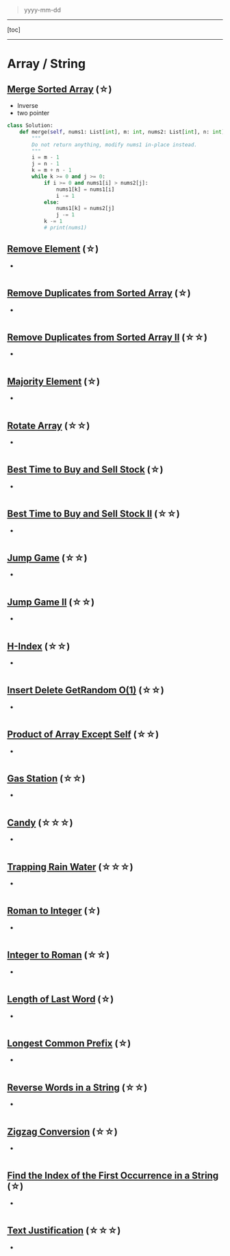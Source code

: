 > yyyy-mm-dd

---

[toc]

---

# Array / String

## [Merge Sorted Array](https://leetcode.com/problems/merge-sorted-array)  (☆) ͏

- Inverse
- two pointer

```python
class Solution:
    def merge(self, nums1: List[int], m: int, nums2: List[int], n: int) -> None:
        """
        Do not return anything, modify nums1 in-place instead.
        """
        i = m - 1
        j = n - 1
        k = m + n - 1
        while k >= 0 and j >= 0:
            if i >= 0 and nums1[i] > nums2[j]:
                nums1[k] = nums1[i]
                i -= 1
            else:
                nums1[k] = nums2[j]
                j -= 1
            k -= 1
            # print(nums1)
```

## [Remove Element](https://leetcode.com/problems/remove-element)  (☆) ͏

- 

```python

```

## [Remove Duplicates from Sorted Array](https://leetcode.com/problems/remove-duplicates-from-sorted-array)  (☆) ͏

- 

```python

```

## [Remove Duplicates from Sorted Array II](https://leetcode.com/problems/remove-duplicates-from-sorted-array-ii)  (☆☆) ͏

- 

```python

```

## [Majority Element](https://leetcode.com/problems/majority-element)  (☆) ͏

- 

```python

```

## [Rotate Array](https://leetcode.com/problems/rotate-array)  (☆☆) ͏

- 

```python

```

## [Best Time to Buy and Sell Stock](https://leetcode.com/problems/best-time-to-buy-and-sell-stock)  (☆) ͏

- 

```python

```

## [Best Time to Buy and Sell Stock II](https://leetcode.com/problems/best-time-to-buy-and-sell-stock-ii)  (☆☆) ͏

- 

```python

```

## [Jump Game](https://leetcode.com/problems/jump-game)  (☆☆) ͏

- 

```python

```

## [Jump Game II](https://leetcode.com/problems/jump-game-ii)  (☆☆) ͏

- 

```python

```

## [H-Index](https://leetcode.com/problems/h-index)  (☆☆) ͏

- 

```python

```

## [Insert Delete GetRandom O(1)](https://leetcode.com/problems/insert-delete-getrandom-o1)  (☆☆) ͏

- 

```python

```

## [Product of Array Except Self](https://leetcode.com/problems/product-of-array-except-self)  (☆☆) ͏

- 

```python

```

## [Gas Station](https://leetcode.com/problems/gas-station)  (☆☆) ͏

- 

```python

```

## [Candy](https://leetcode.com/problems/candy)  (☆☆☆) ͏

- 

```python

```

## [Trapping Rain Water](https://leetcode.com/problems/trapping-rain-water)  (☆☆☆) ͏

- 

```python

```

## [Roman to Integer](https://leetcode.com/problems/roman-to-integer)  (☆) ͏

- 

```python

```

## [Integer to Roman](https://leetcode.com/problems/integer-to-roman)  (☆☆) ͏

- 

```python

```

## [Length of Last Word](https://leetcode.com/problems/length-of-last-word)  (☆) ͏

- 

```python

```

## [Longest Common Prefix](https://leetcode.com/problems/longest-common-prefix)  (☆) ͏

- 

```python

```

## [Reverse Words in a String](https://leetcode.com/problems/reverse-words-in-a-string)  (☆☆) ͏

- 

```python

```

## [Zigzag Conversion](https://leetcode.com/problems/zigzag-conversion)  (☆☆) ͏

- 

```python

```

## [Find the Index of the First Occurrence in a String](https://leetcode.com/problems/find-the-index-of-the-first-occurrence-in-a-string)  (☆) ͏

- 

```python

```

## [Text Justification](https://leetcode.com/problems/text-justification)  (☆☆☆) ͏

- 

```python

```

